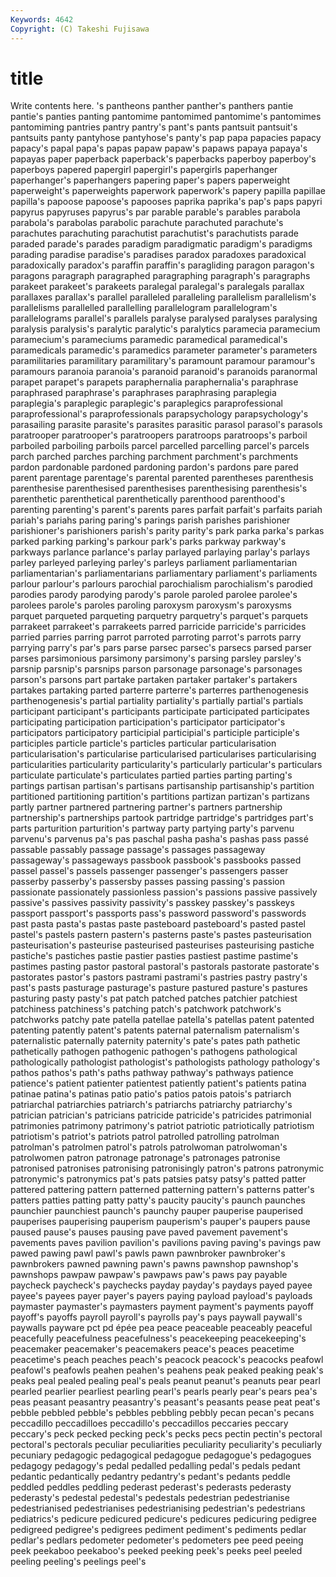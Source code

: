 ```yaml
---
Keywords: 4642 
Copyright: (C) Takeshi Fujisawa
---
```


# title

Write contents here.
's pantheons panther panther's panthers
pantie pantie's panties panting pantomime pantomimed pantomime's pantomimes pantomiming pantries
pantry pantry's pant's pants pantsuit pantsuit's pantsuits panty pantyhose pantyhose's
panty's pap papa papacies papacy papacy's papal papa's papas papaw
papaw's papaws papaya papaya's papayas paper paperback paperback's paperbacks paperboy
paperboy's paperboys papered papergirl papergirl's papergirls paperhanger paperhanger's paperhangers papering
paper's papers paperweight paperweight's paperweights paperwork paperwork's papery papilla papillae
papilla's papoose papoose's papooses paprika paprika's pap's paps papyri papyrus
papyruses papyrus's par parable parable's parables parabola parabola's parabolas parabolic
parachute parachuted parachute's parachutes parachuting parachutist parachutist's parachutists parade paraded
parade's parades paradigm paradigmatic paradigm's paradigms parading paradise paradise's paradises
paradox paradoxes paradoxical paradoxically paradox's paraffin paraffin's paragliding paragon paragon's
paragons paragraph paragraphed paragraphing paragraph's paragraphs parakeet parakeet's parakeets paralegal
paralegal's paralegals parallax parallaxes parallax's parallel paralleled paralleling parallelism parallelism's
parallelisms parallelled parallelling parallelogram parallelogram's parallelograms parallel's parallels paralyse paralysed
paralyses paralysing paralysis paralysis's paralytic paralytic's paralytics paramecia paramecium paramecium's
parameciums paramedic paramedical paramedical's paramedicals paramedic's paramedics parameter parameter's parameters
paramilitaries paramilitary paramilitary's paramount paramour paramour's paramours paranoia paranoia's paranoid
paranoid's paranoids paranormal parapet parapet's parapets paraphernalia paraphernalia's paraphrase paraphrased
paraphrase's paraphrases paraphrasing paraplegia paraplegia's paraplegic paraplegic's paraplegics paraprofessional paraprofessional's
paraprofessionals parapsychology parapsychology's parasailing parasite parasite's parasites parasitic parasol parasol's
parasols paratrooper paratrooper's paratroopers paratroops paratroops's parboil parboiled parboiling parboils
parcel parcelled parcelling parcel's parcels parch parched parches parching parchment
parchment's parchments pardon pardonable pardoned pardoning pardon's pardons pare pared
parent parentage parentage's parental parented parentheses parenthesis parenthesise parenthesised parenthesises
parenthesising parenthesis's parenthetic parenthetical parenthetically parenthood parenthood's parenting parenting's parent's
parents pares parfait parfait's parfaits pariah pariah's pariahs paring paring's
parings parish parishes parishioner parishioner's parishioners parish's parity parity's park
parka parka's parkas parked parking parking's parkour park's parks parkway
parkway's parkways parlance parlance's parlay parlayed parlaying parlay's parlays parley
parleyed parleying parley's parleys parliament parliamentarian parliamentarian's parliamentarians parliamentary parliament's
parliaments parlour parlour's parlours parochial parochialism parochialism's parodied parodies parody
parodying parody's parole paroled parolee parolee's parolees parole's paroles paroling
paroxysm paroxysm's paroxysms parquet parqueted parqueting parquetry parquetry's parquet's parquets
parrakeet parrakeet's parrakeets parred parricide parricide's parricides parried parries parring
parrot parroted parroting parrot's parrots parry parrying parry's par's pars
parse parsec parsec's parsecs parsed parser parses parsimonious parsimony parsimony's
parsing parsley parsley's parsnip parsnip's parsnips parson parsonage parsonage's parsonages
parson's parsons part partake partaken partaker partaker's partakers partakes partaking
parted parterre parterre's parterres parthenogenesis parthenogenesis's partial partiality partiality's partially
partial's partials participant participant's participants participate participated participates participating participation
participation's participator participator's participators participatory participial participial's participle participle's participles
particle particle's particles particular particularisation particularisation's particularise particularised particularises particularising
particularities particularity particularity's particularly particular's particulars particulate particulate's particulates partied
parties parting parting's partings partisan partisan's partisans partisanship partisanship's partition
partitioned partitioning partition's partitions partizan partizan's partizans partly partner partnered
partnering partner's partners partnership partnership's partnerships partook partridge partridge's partridges
part's parts parturition parturition's partway party partying party's parvenu parvenu's
parvenus pa's pas paschal pasha pasha's pashas pass passé passable
passably passage passage's passages passageway passageway's passageways passbook passbook's passbooks
passed passel passel's passels passenger passenger's passengers passer passerby passerby's
passersby passes passing passing's passion passionate passionately passionless passion's passions
passive passively passive's passives passivity passivity's passkey passkey's passkeys passport
passport's passports pass's password password's passwords past pasta pasta's pastas
paste pasteboard pasteboard's pasted pastel pastel's pastels pastern pastern's pasterns
paste's pastes pasteurisation pasteurisation's pasteurise pasteurised pasteurises pasteurising pastiche pastiche's
pastiches pastie pastier pasties pastiest pastime pastime's pastimes pasting pastor
pastoral pastoral's pastorals pastorate pastorate's pastorates pastor's pastors pastrami pastrami's
pastries pastry pastry's past's pasts pasturage pasturage's pasture pastured pasture's
pastures pasturing pasty pasty's pat patch patched patches patchier patchiest
patchiness patchiness's patching patch's patchwork patchwork's patchworks patchy pate patella
patellae patella's patellas patent patented patenting patently patent's patents paternal
paternalism paternalism's paternalistic paternally paternity paternity's pate's pates path pathetic
pathetically pathogen pathogenic pathogen's pathogens pathological pathologically pathologist pathologist's pathologists
pathology pathology's pathos pathos's path's paths pathway pathway's pathways patience
patience's patient patienter patientest patiently patient's patients patina patinae patina's
patinas patio patio's patios patois patois's patriarch patriarchal patriarchies patriarch's
patriarchs patriarchy patriarchy's patrician patrician's patricians patricide patricide's patricides patrimonial
patrimonies patrimony patrimony's patriot patriotic patriotically patriotism patriotism's patriot's patriots
patrol patrolled patrolling patrolman patrolman's patrolmen patrol's patrols patrolwoman patrolwoman's
patrolwomen patron patronage patronage's patronages patronise patronised patronises patronising patronisingly
patron's patrons patronymic patronymic's patronymics pat's pats patsies patsy patsy's
patted patter pattered pattering pattern patterned patterning pattern's patterns patter's
patters patties patting patty patty's paucity paucity's paunch paunches paunchier
paunchiest paunch's paunchy pauper pauperise pauperised pauperises pauperising pauperism pauperism's
pauper's paupers pause paused pause's pauses pausing pave paved pavement
pavement's pavements paves pavilion pavilion's pavilions paving paving's pavings paw
pawed pawing pawl pawl's pawls pawn pawnbroker pawnbroker's pawnbrokers pawned
pawning pawn's pawns pawnshop pawnshop's pawnshops pawpaw pawpaw's pawpaws paw's
paws pay payable paycheck paycheck's paychecks payday payday's paydays payed
payee payee's payees payer payer's payers paying payload payload's payloads
paymaster paymaster's paymasters payment payment's payments payoff payoff's payoffs payroll
payroll's payrolls pay's pays paywall paywall's paywalls payware pct pd
épée pea peace peaceable peaceably peaceful peacefully peacefulness peacefulness's peacekeeping
peacekeeping's peacemaker peacemaker's peacemakers peace's peaces peacetime peacetime's peach peaches
peach's peacock peacock's peacocks peafowl peafowl's peafowls peahen peahen's peahens
peak peaked peaking peak's peaks peal pealed pealing peal's peals
peanut peanut's peanuts pear pearl pearled pearlier pearliest pearling pearl's
pearls pearly pear's pears pea's peas peasant peasantry peasantry's peasant's
peasants pease peat peat's pebble pebbled pebble's pebbles pebbling pebbly
pecan pecan's pecans peccadillo peccadilloes peccadillo's peccadillos peccaries peccary peccary's
peck pecked pecking peck's pecks pecs pectin pectin's pectoral pectoral's
pectorals peculiar peculiarities peculiarity peculiarity's peculiarly pecuniary pedagogic pedagogical pedagogue
pedagogue's pedagogues pedagogy pedagogy's pedal pedalled pedalling pedal's pedals pedant
pedantic pedantically pedantry pedantry's pedant's pedants peddle peddled peddles peddling
pederast pederast's pederasts pederasty pederasty's pedestal pedestal's pedestals pedestrian pedestrianise
pedestrianised pedestrianises pedestrianising pedestrian's pedestrians pediatrics's pedicure pedicured pedicure's pedicures
pedicuring pedigree pedigreed pedigree's pedigrees pediment pediment's pediments pedlar pedlar's
pedlars pedometer pedometer's pedometers pee peed peeing peek peekaboo peekaboo's
peeked peeking peek's peeks peel peeled peeling peeling's peelings peel's

